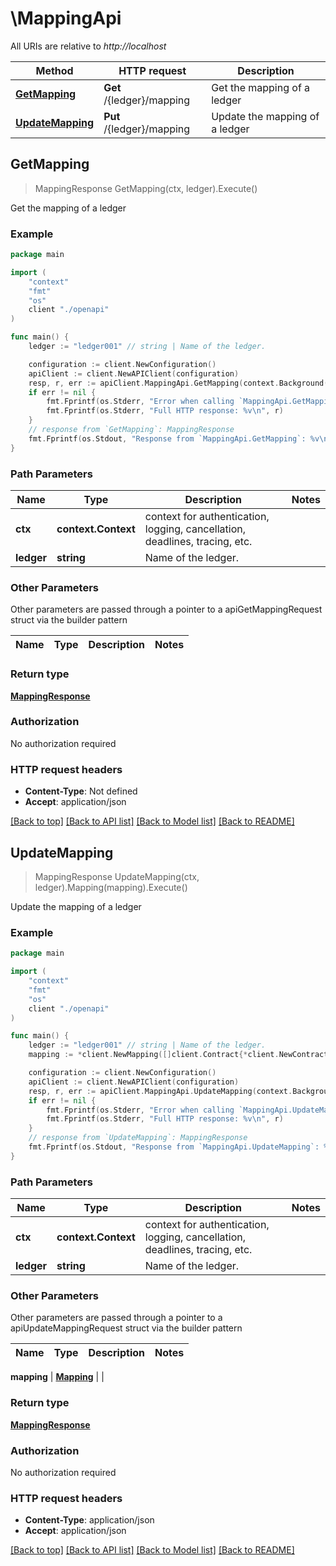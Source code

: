 # \MappingApi

All URIs are relative to *http://localhost*

Method | HTTP request | Description
------------- | ------------- | -------------
[**GetMapping**](MappingApi.md#GetMapping) | **Get** /{ledger}/mapping | Get the mapping of a ledger
[**UpdateMapping**](MappingApi.md#UpdateMapping) | **Put** /{ledger}/mapping | Update the mapping of a ledger



## GetMapping

> MappingResponse GetMapping(ctx, ledger).Execute()

Get the mapping of a ledger

### Example

```go
package main

import (
    "context"
    "fmt"
    "os"
    client "./openapi"
)

func main() {
    ledger := "ledger001" // string | Name of the ledger.

    configuration := client.NewConfiguration()
    apiClient := client.NewAPIClient(configuration)
    resp, r, err := apiClient.MappingApi.GetMapping(context.Background(), ledger).Execute()
    if err != nil {
        fmt.Fprintf(os.Stderr, "Error when calling `MappingApi.GetMapping``: %v\n", err)
        fmt.Fprintf(os.Stderr, "Full HTTP response: %v\n", r)
    }
    // response from `GetMapping`: MappingResponse
    fmt.Fprintf(os.Stdout, "Response from `MappingApi.GetMapping`: %v\n", resp)
}
```

### Path Parameters


Name | Type | Description  | Notes
------------- | ------------- | ------------- | -------------
**ctx** | **context.Context** | context for authentication, logging, cancellation, deadlines, tracing, etc.
**ledger** | **string** | Name of the ledger. | 

### Other Parameters

Other parameters are passed through a pointer to a apiGetMappingRequest struct via the builder pattern


Name | Type | Description  | Notes
------------- | ------------- | ------------- | -------------


### Return type

[**MappingResponse**](MappingResponse.md)

### Authorization

No authorization required

### HTTP request headers

- **Content-Type**: Not defined
- **Accept**: application/json

[[Back to top]](#) [[Back to API list]](../README.md#documentation-for-api-endpoints)
[[Back to Model list]](../README.md#documentation-for-models)
[[Back to README]](../README.md)


## UpdateMapping

> MappingResponse UpdateMapping(ctx, ledger).Mapping(mapping).Execute()

Update the mapping of a ledger

### Example

```go
package main

import (
    "context"
    "fmt"
    "os"
    client "./openapi"
)

func main() {
    ledger := "ledger001" // string | Name of the ledger.
    mapping := *client.NewMapping([]client.Contract{*client.NewContract(map[string]interface{}(123))}) // Mapping | 

    configuration := client.NewConfiguration()
    apiClient := client.NewAPIClient(configuration)
    resp, r, err := apiClient.MappingApi.UpdateMapping(context.Background(), ledger).Mapping(mapping).Execute()
    if err != nil {
        fmt.Fprintf(os.Stderr, "Error when calling `MappingApi.UpdateMapping``: %v\n", err)
        fmt.Fprintf(os.Stderr, "Full HTTP response: %v\n", r)
    }
    // response from `UpdateMapping`: MappingResponse
    fmt.Fprintf(os.Stdout, "Response from `MappingApi.UpdateMapping`: %v\n", resp)
}
```

### Path Parameters


Name | Type | Description  | Notes
------------- | ------------- | ------------- | -------------
**ctx** | **context.Context** | context for authentication, logging, cancellation, deadlines, tracing, etc.
**ledger** | **string** | Name of the ledger. | 

### Other Parameters

Other parameters are passed through a pointer to a apiUpdateMappingRequest struct via the builder pattern


Name | Type | Description  | Notes
------------- | ------------- | ------------- | -------------

 **mapping** | [**Mapping**](Mapping.md) |  | 

### Return type

[**MappingResponse**](MappingResponse.md)

### Authorization

No authorization required

### HTTP request headers

- **Content-Type**: application/json
- **Accept**: application/json

[[Back to top]](#) [[Back to API list]](../README.md#documentation-for-api-endpoints)
[[Back to Model list]](../README.md#documentation-for-models)
[[Back to README]](../README.md)

